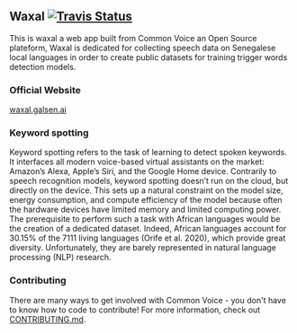 ## Waxal [![Travis Status](https://travis-ci.org/mozilla/common-voice.svg?branch=main)](https://travis-ci.org/mozilla/common-voice)

This is waxal a web app built from Common Voice an Open Source plateform, Waxal is dedicated for collecting speech data on Senegalese local languages in order to create public datasets for training trigger words detection models.

### Official Website

[waxal.galsen.ai](https://waxal.galsen.ai)

### Keyword spotting
Keyword spotting refers to the task of learning to detect spoken keywords. It interfaces all modern voice-based virtual assistants on the market: Amazon’s Alexa, Apple’s Siri, and the Google Home device. Contrarily to speech recognition models, keyword spotting doesn’t run on the cloud, but directly on the device. This sets up a natural constraint on the model size, energy consumption, and compute efficiency of the model because often the hardware devices have limited memory and limited computing power. The prerequisite to perform such a task with African languages would be the creation of a dedicated dataset. Indeed, African languages account for 30.15% of the 7111 living languages (Orife et al. 2020), which provide great diversity. Unfortunately, they are barely represented in natural language processing (NLP) research.

### Contributing

There are many ways to get involved with Common Voice - you don't have to know how to code to contribute! For more information, check out [CONTRIBUTING.md](./CONTRIBUTING.md).

